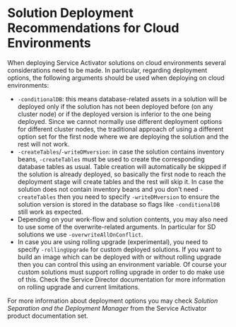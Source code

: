 # Solution Deployment Recommendations for Cloud Environments

When deploying Service Activator solutions on cloud environments several considerations need to be made. In particular, regarding deployment options, the following arguments should be used when deploying on cloud environments:

- `-conditionalDB`: this means database-related assets in a solution will be deployed only if the solution has not been deployed before (on any cluster node) or if the deployed version is inferior to the one being deployed. Since we cannot normally use different deployment options for different cluster nodes, the traditional approach of using a different option set for the first node where we are deploying the solution and the rest will not work.
- `-createTables`/`-writeDMversion`: in case the solution contains inventory beans, `-createTables` must be used to create the corresponding database tables as usual. Table creation will automatically be skipped if the solution is already deployed, so basically the first node to reach the deployment stage will create tables and the rest will skip it. In case the solution does not contain inventory beans and you don't need `-createTables` then you need to specify `-writeDMversion` to ensure the solution version is stored in the database so flags like `-conditionalDB` still work as expected.
- Depending on your work-flow and solution contents, you may also need to use some of the overwrite-related arguments. In particular for SD solutions we use `-overwriteAllOnConflict`.
- In case you are using rolling upgrade (experimental), you need to specify `-rollingUpgrade` for custom deployed solutions. If you want to build an image which can be deployed with or without rolling upgrade then you can control this using an environment variable. Of course your custom solutions must support rolling upgrade in order to do make use of this. Check the Service Director documentation for more information on rolling upgrade and current limitations.

For more information about deployment options you may check _Solution Separation and the Deployment Manager_ from the Service Activator product documentation set.